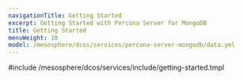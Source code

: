 ```yaml
---
navigationTitle: Getting Started
excerpt: Getting Started with Percona Server for MongoDB
title: Getting Started
menuWeight: 10
model: /mesosphere/dcos/services/percona-server-mongodb/data.yml
---
```


#include /mesosphere/dcos/services/include/getting-started.tmpl
